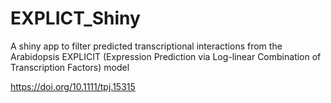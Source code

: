 # EXPLICT_Shiny

A shiny app to filter predicted transcriptional interactions from the Arabidopsis EXPLICIT (Expression Prediction via Log-linear Combination of Transcription Factors) model

 https://doi.org/10.1111/tpj.15315
